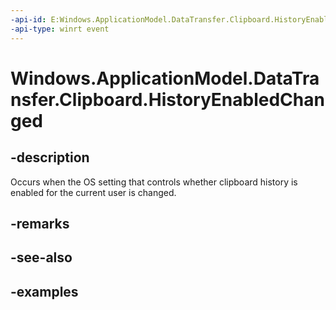 ```yaml
---
-api-id: E:Windows.ApplicationModel.DataTransfer.Clipboard.HistoryEnabledChanged
-api-type: winrt event
---
```


<!-- Event syntax.
static public event EventHandler HistoryEnabledChanged<object>
-->

# Windows.ApplicationModel.DataTransfer.Clipboard.HistoryEnabledChanged

## -description
Occurs when the OS setting that controls whether clipboard history is enabled for the current user is changed.

## -remarks

## -see-also

## -examples

